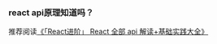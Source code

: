 ### react api原理知道吗？

推荐阅读[《「React进阶」 React 全部 api 解读+基础实践大全》](https://mp.weixin.qq.com/s?__biz=MzAxODE2MjM1MA==&mid=2651575197&idx=1&sn=5fc1c1b8b1acddc875661c3ef99c6f15&chksm=8025045cb7528d4a4c27dd823155766ff5d6a28a9f47a59b002cf43c373aba2f3099583c91b2&scene=27#wechat_redirect)